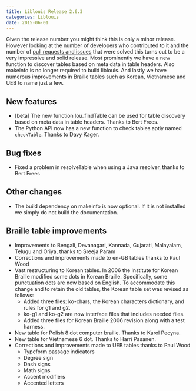 ```yaml
---
title: Liblouis Release 2.6.3
categories: Liblouis
date: 2015-06-01
---
```


Given the release number you might think this is only a minor release.
However looking at the number of developers who contributed to it and
the number of [pull requests and
issues](https://github.com/liblouis/liblouis/issues?q=is%3Aclosed+milestone%3A2.6.3)
that were solved this turns out to be a very impressive and solid
release. Most prominently we have a new function to discover tables
based on meta data in table headers. Also makeinfo is no longer
required to build liblouis. And lastly we have numerous improvements
in Braille tables such as Korean, Vietnamese and UEB to name just a
few.

## New features

-   [beta] The new function lou_findTable can be used for table
    discovery based on meta data in table headers. Thanks to Bert Frees.
-   The Python API now has a new function to check tables aptly named
    `checkTable`. Thanks to Davy Kager.

## Bug fixes

-   Fixed a problem in resolveTable when using a Java resolver, thanks
    to Bert Frees

## Other changes

-   The build dependency on makeinfo is now optional. If it is not
    installed we simply do not build the documentation.

## Braille table improvements

-   Improvements to Bengali, Devanagari, Kannada, Gujarati, Malayalam,
    Telugu and Oriya, thanks to Sreeja Param
-   Corrections and improvements made to en-GB tables thanks to Paul
    Wood
-   Vast restructuring to Korean tables. In 2006 the Institute for Korean
    Braille modified some dots in Korean Braille. Specifically, some
    punctuation dots are now based on English. To accommodate this change
    and to retain the old tables, the Korean table set was revised as
    follows:
    -   Added three files: ko-chars, the Korean characters dictionary, and
        rules for g1 and g2.
    -   ko-g1 and ko-g2 are now interface files that includes needed
        files.
    -   Added three files for Korean Braille 2006 revision along with a
        test harness.
-   New table for Polish 8 dot computer braille. Thanks to Karol Pecyna.
-   New table for Vietnamese 6 dot. Thanks to Harri Pasanen.
-   Corrections and improvements made to UEB tables thanks to Paul Wood
    -   Typeform passage indicators
    -   Degree sign
    -   Dash signs
    -   Math signs
    -   Accent modifiers
    -   Accented letters
